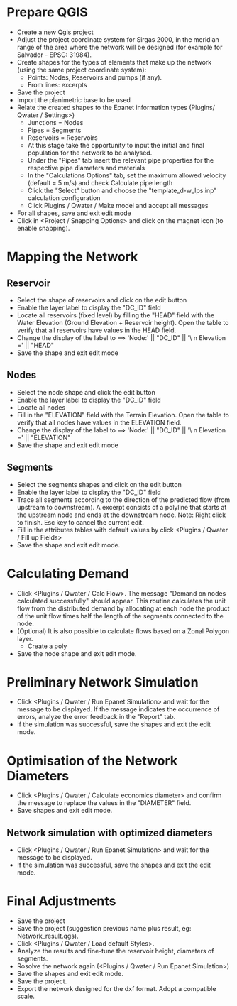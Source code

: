 # Prepare QGIS

-	Create a new Qgis project
-	Adjust the project coordinate system for Sirgas 2000, in the meridian range of the area where the network will be designed (for example for Salvador - EPSG: 31984).
-	Create shapes for the types of elements that make up the network (using the same project coordinate system):
	-	Points: Nodes, Reservoirs and pumps (if any).
	-	From lines: excerpts
-	Save the project 
-	Import the planimetric base to be used 
-	Relate the created shapes to the Epanet information types (Plugins/ Qwater / Settings>) 
	-	Junctions = Nodes
  	-	Pipes = Segments
  	-	Reservoirs = Reservoirs
  	-	At this stage take the opportunity to input the initial and final population for the network to be analysed.
  	-	Under the "Pipes" tab insert the relevant pipe properties for the respective pipe diameters and materials
  	-	In the "Calculations Options" tab, set the maximum allowed velocity (default = 5 m/s) and check Calculate pipe length
 	-	Click the "Select" button and choose the "template_d-w_lps.inp" calculation configuration 
	-	Click Plugins / Qwater / Make model and accept all messages 
-	For all shapes, save and exit edit mode 
-	Click in <Project / Snapping Options> and click on the magnet icon (to enable snapping).

# Mapping the Network

## Reservoir
-	Select the shape of reservoirs and click on the edit button 
-	Enable the layer label to display the "DC_ID" field 
-	Locate all reservoirs (fixed level) by filling the "HEAD" field with the Water Elevation (Ground Elevation + Reservoir height). Open the table to verify that all reservoirs have values in the HEAD field.
-	Change the display of the label to ==> 'Node:' || "DC_ID" || '\ n Elevation =' || "HEAD"
-	Save the shape and exit edit mode

## Nodes
-	Select the node shape and click the edit button
-	Enable the layer label to display the "DC_ID" field
-	Locate all nodes 
-	Fill in the "ELEVATION" field with the Terrain Elevation. Open the table to verify that all nodes have values in the ELEVATION field. 
-	Change the display of the label to ==> 'Node:' || "DC_ID" || '\ n Elevation =' || "ELEVATION" 
-	Save the shape and exit edit mode


## Segments
-	Select the segments shapes and click on the edit button
-	Enable the layer label to display the "DC_ID" field 
-	Trace all segments according to the direction of the predicted flow (from upstream to downstream). A excerpt consists of a polyline that starts at the upstream node and ends at the downstream node. Note: Right click to finish. Esc key to cancel the current edit. 
-	Fill in the attributes tables with default values by click <Plugins / Qwater / Fill up Fields>  
-	Save the shape and exit edit mode.

# Calculating Demand
-	Click <Plugins / Qwater / Calc Flow>. The message "Demand on nodes calculated successfully" should appear. This routine calculates the unit flow from the distributed demand by allocating at each node the product of the unit flow times half the length of the segments connected to the node.
-	(Optional) It is also possible to calculate flows based on a Zonal Polygon layer.
	-	Create a poly
-	Save the node shape and exit edit mode.

# Preliminary Network Simulation
-	Click <Plugins / Qwater / Run Epanet Simulation> and wait for the message to be displayed. If the message indicates the occurrence of errors, analyze the error feedback in the "Report" tab. 
-	If the simulation was successful, save the shapes and exit the edit mode.

# Optimisation of the Network Diameters
-	Click <Plugins / Qwater / Calculate economics diameter> and confirm the message to replace the values in the "DIAMETER" field.
-	Save shapes and exit edit mode. 

## Network simulation with optimized diameters 
-	Click <Plugins / Qwater / Run Epanet Simulation> and wait for the message to be displayed. 
-	If the simulation was successful, save the shapes and exit the edit mode.


# Final Adjustments
-	Save the project
-	Save the project (suggestion previous name plus result, eg: Network_result.qgs).
-	Click <Plugins / Qwater / Load default Styles>.
-	Analyze the results and fine-tune the reservoir height, diameters of segments.
-	Rosolve the network again (<Plugins / Qwater / Run Epanet Simulation>) 
-	Save the shapes and exit edit mode. 
-	Save the project. 
-	Export the network designed for the dxf format. Adopt a compatible scale.
